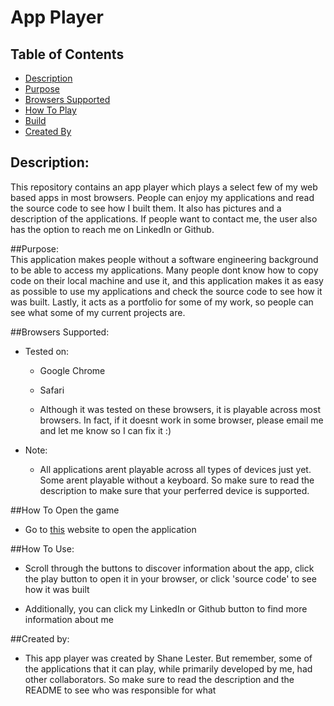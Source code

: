 # App Player

## Table of Contents

* [Description](#description)
* [Purpose](#purpose)
* [Browsers Supported](#browsers-supported)
* [How To Play](#how-to-play)
* [Build](#build)
* [Created By](#created-by)

## Description: 
This repository contains an app player which plays a select few of my
web based apps in most browsers. People can enjoy my applications and read
the source code to see how I built them. It also has pictures
and a description of the applications. If people want to contact me, the user also has
the option to reach me on LinkedIn or Github.

##Purpose:     
This application makes people without a software engineering background to be able
to access my applications. Many people dont know how to copy code on their local
machine and use it, and this application makes it as easy as possible to use my 
applications and check the source code to see how it was built. Lastly, it acts as
a portfolio for some of my work, so people can see what some of my current projects are.

##Browsers Supported:

- Tested on:
	- Google Chrome 
	- Safari

	- Although it was tested on these browsers, it is playable across most browsers. In fact, if it doesnt work in some browser, please email me and let me know so I can fix it :)

- Note:
	- All applications arent playable across all types of devices just yet. Some arent
	playable without a keyboard. So make sure to read the description to make sure that your perferred device is supported.

##How To Open the game

- Go to [this](Shane-Lester99.github.io) website to open the application

##How To Use:   

- Scroll through the buttons to discover information about the app, click the play button to open it in your browser, or click 'source code' to see how it was built

- Additionally, you can click my LinkedIn or Github button to find more information about me


##Created by:

- This app player was created by Shane Lester. But remember, some of the applications that it can play, while primarily developed by me, had other collaborators. So make sure to read the description and the README to see who was responsible for what
